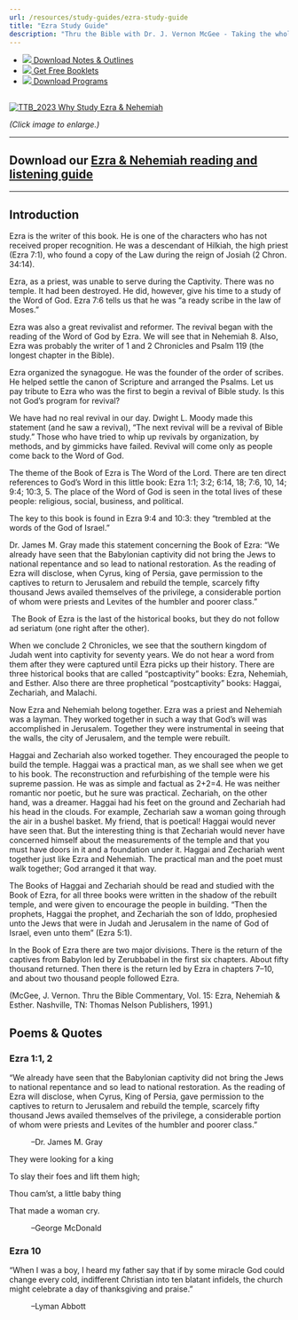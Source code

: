 ```yaml
---
url: /resources/study-guides/ezra-study-guide
title: "Ezra Study Guide"
description: "Thru the Bible with Dr. J. Vernon McGee - Taking the whole Word to the whole world"
---
```





* [*![](http://ttb.org/img/icon-download.png)* Download Notes & Outlines](/docs/default-source/notes-and-outlines_2022/no13_ezra.pdf?sfvrsn=185d1816_2 "download notes")
* [*![](http://ttb.org/img/icon-document.png)* Get Free Booklets](/resources/electronic-booklets "get free booklets")
* [*![](http://ttb.org/img/icon-youtube-sm.png)* Download Programs](/resources/free-5-year-series-downloads "Listen")







## 


[![](/images/default-source/why-study/ttb_2023-why-study-ezra-nehemiah1aad1dda-3f13-470a-ac40-ec8005c7da79.jpg?sfvrsn=dc931816_1&MaxWidth=350&MaxHeight=&ScaleUp=false&Quality=High&Method=ResizeFitToAreaArguments&Signature=5C5C81032B49BFD2A374FCD98D5B5E817EA7D795 "TTB_2023 Why Study Ezra & Nehemiah")](/images/default-source/why-study/ttb_2023-why-study-ezra-nehemiah1aad1dda-3f13-470a-ac40-ec8005c7da79.jpg?sfvrsn=dc931816_1)  

*(Click image to enlarge.)*




---


## Download our [Ezra & Nehemiah reading and listening guide](/docs/default-source/read-thru/ttb_read-thru-ezra-nehemiah.pdf?sfvrsn=c9961816_0 "Ezra & Nehemiah reading and listening guide")




---


## Introduction


Ezra is the writer of this book. He is one of the characters who has not received proper recognition. He was a descendant of Hilkiah, the high priest (Ezra 7:1), who found a copy of the Law during the reign of Josiah (2 Chron. 34:14).


Ezra, as a priest, was unable to serve during the Captivity. There was no temple. It had been destroyed. He did, however, give his time to a study of the Word of God. Ezra 7:6 tells us that he was “a ready scribe in the law of Moses.”


Ezra was also a great revivalist and reformer. The revival began with the reading of the Word of God by Ezra. We will see that in Nehemiah 8. Also, Ezra was probably the writer of 1 and 2 Chronicles and Psalm 119 (the longest chapter in the Bible).


Ezra organized the synagogue. He was the founder of the order of scribes. He helped settle the canon of Scripture and arranged the Psalms. Let us pay tribute to Ezra who was the first to begin a revival of Bible study. Is this not God’s program for revival?


We have had no real revival in our day. Dwight L. Moody made this statement (and he saw a revival), “The next revival will be a revival of Bible study.” Those who have tried to whip up revivals by organization, by methods, and by gimmicks have failed. Revival will come only as people come back to the Word of God.


The theme of the Book of Ezra is The Word of the Lord. There are ten direct references to God’s Word in this little book: Ezra 1:1; 3:2; 6:14, 18; 7:6, 10, 14; 9:4; 10:3, 5. The place of the Word of God is seen in the total lives of these people: religious, social, business, and political.


The key to this book is found in Ezra 9:4 and 10:3: they “trembled at the words of the God of Israel.”


Dr. James M. Gray made this statement concerning the Book of Ezra: “We already have seen that the Babylonian captivity did not bring the Jews to national repentance and so lead to national restoration. As the reading of Ezra will disclose, when Cyrus, king of Persia, gave permission to the captives to return to Jerusalem and rebuild the temple, scarcely fifty thousand Jews availed themselves of the privilege, a considerable portion of whom were priests and Levites of the humbler and poorer class.”


 The Book of Ezra is the last of the historical books, but they do not follow ad seriatum (one right after the other).


When we conclude 2 Chronicles, we see that the southern kingdom of Judah went into captivity for seventy years. We do not hear a word from them after they were captured until Ezra picks up their history. There are three historical books that are called “postcaptivity” books: Ezra, Nehemiah, and Esther. Also there are three prophetical “postcaptivity” books: Haggai, Zechariah, and Malachi.


Now Ezra and Nehemiah belong together. Ezra was a priest and Nehemiah was a layman. They worked together in such a way that God’s will was accomplished in Jerusalem. Together they were instrumental in seeing that the walls, the city of Jerusalem, and the temple were rebuilt.


Haggai and Zechariah also worked together. They encouraged the people to build the temple. Haggai was a practical man, as we shall see when we get to his book. The reconstruction and refurbishing of the temple were his supreme passion. He was as simple and factual as 2+2=4. He was neither romantic nor poetic, but he sure was practical. Zechariah, on the other hand, was a dreamer. Haggai had his feet on the ground and Zechariah had his head in the clouds. For example, Zechariah saw a woman going through the air in a bushel basket. My friend, that is poetical! Haggai would never have seen that. But the interesting thing is that Zechariah would never have concerned himself about the measurements of the temple and that you must have doors in it and a foundation under it. Haggai and Zechariah went together just like Ezra and Nehemiah. The practical man and the poet must walk together; God arranged it that way.


The Books of Haggai and Zechariah should be read and studied with the Book of Ezra, for all three books were written in the shadow of the rebuilt temple, and were given to encourage the people in building. “Then the prophets, Haggai the prophet, and Zechariah the son of Iddo, prophesied unto the Jews that were in Judah and Jerusalem in the name of God of Israel, even unto them” (Ezra 5:1).


In the Book of Ezra there are two major divisions. There is the return of the captives from Babylon led by Zerubbabel in the first six chapters. About fifty thousand returned. Then there is the return led by Ezra in chapters 7–10, and about two thousand people followed Ezra.


(McGee, J. Vernon. Thru the Bible Commentary, Vol. 15: Ezra, Nehemiah & Esther. Nashville, TN: Thomas Nelson Publishers, 1991.)





## Poems & Quotes






### Ezra 1:1, 2


“We already have seen that the Babylonian captivity did not bring the Jews to national repentance and so lead to national restoration. As the reading of Ezra will disclose, when Cyrus, King of Persia, gave permission to the captives to return to Jerusalem and rebuild the temple, scarcely fifty thousand Jews availed themselves of the privilege, a considerable portion of whom were priests and Levites of the humbler and poorer class.”  

          –Dr. James M. Gray


They were looking for a king  

To slay their foes and lift them high;  

Thou cam’st, a little baby thing  

That made a woman cry.  

          –George McDonald


### Ezra 10


“When I was a boy, I heard my father say that if by some miracle God could change every cold, indifferent Christian into ten blatant infidels, the church might celebrate a day of thanksgiving and praise.”  

          –Lyman Abbott






